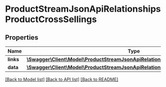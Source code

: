 # ProductStreamJsonApiRelationshipsProductCrossSellings

## Properties
Name | Type | Description | Notes
------------ | ------------- | ------------- | -------------
**links** | [**\Swagger\Client\Model\ProductStreamJsonApiRelationshipsProductCrossSellingsLinks**](ProductStreamJsonApiRelationshipsProductCrossSellingsLinks.md) |  | [optional] 
**data** | [**\Swagger\Client\Model\ProductStreamJsonApiRelationshipsProductCrossSellingsData[]**](ProductStreamJsonApiRelationshipsProductCrossSellingsData.md) |  | [optional] 

[[Back to Model list]](../../README.md#documentation-for-models) [[Back to API list]](../../README.md#documentation-for-api-endpoints) [[Back to README]](../../README.md)

